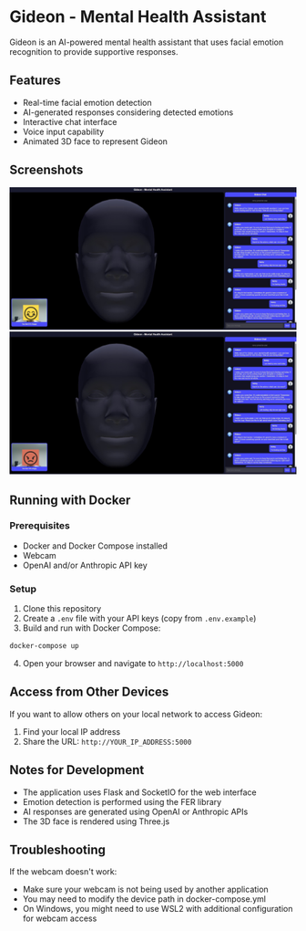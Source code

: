 # Gideon - Mental Health Assistant

Gideon is an AI-powered mental health assistant that uses facial emotion recognition to provide supportive responses.

## Features

- Real-time facial emotion detection
- AI-generated responses considering detected emotions
- Interactive chat interface
- Voice input capability
- Animated 3D face to represent Gideon

## Screenshots
<img src="1.jpg" width="750">
<img src="2.jpg" width="750">

## Running with Docker

### Prerequisites

- Docker and Docker Compose installed
- Webcam
- OpenAI and/or Anthropic API key

### Setup

1. Clone this repository
2. Create a `.env` file with your API keys (copy from `.env.example`)
3. Build and run with Docker Compose:

```bash
docker-compose up
```

4. Open your browser and navigate to `http://localhost:5000`

## Access from Other Devices

If you want to allow others on your local network to access Gideon:

1. Find your local IP address
2. Share the URL: `http://YOUR_IP_ADDRESS:5000`

## Notes for Development

- The application uses Flask and SocketIO for the web interface
- Emotion detection is performed using the FER library
- AI responses are generated using OpenAI or Anthropic APIs
- The 3D face is rendered using Three.js

## Troubleshooting

If the webcam doesn't work:
- Make sure your webcam is not being used by another application
- You may need to modify the device path in docker-compose.yml
- On Windows, you might need to use WSL2 with additional configuration for webcam access

